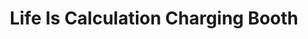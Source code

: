 ---
title: "Life Is Calculation Charging Booth"
url: /ganta/life-is-calculation-charging-booth/
shop: electronics
---